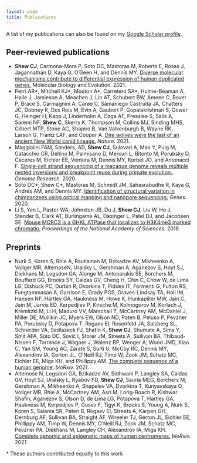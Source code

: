 ```yaml
---
layout: page
title: Publications
---
```


A list of my publications can also be found on my [Google Scholar profile](https://scholar.google.com/citations?user=A_zf528AAAAJ&hl=en&oi=ao).

## Peer-reviewed publications
- **Shew CJ**, Carmona-Mora P, Soto DC, Mastoras M, Roberts E, Rosas J, Jagannathan D, Kaya G, O’Geen H, and Dennis MY. [Diverse molecular mechanisms contribute to differential expression of human duplicated genes.](https://academic.oup.com/mbe/article/38/8/3060/6261769) Molecular Biology and Evolution. 2021.
- Perri AR*, Mitchell KJ*, Mouton A*, Carretero SA*, Hulme-Beaman A, Haile J, Jamieson A, Meachen J, Lin AT, Schubert BW, Ameen C, Bover P, Brace S, Carmagnini A, Carøe C, Samaniego Castruita JA, Chatters JC, Dobney K, Dos Reis M, Evin A, Gaubert P, Gopalakrishnan S, Gower G, Heinger H, Kapp J, Linderholm A, Ozga AT, Presslee S, Salis A, Saremi NF, **Shew C**, Skerry K, Thompson M, Collins MJ, Sinding MHS, Gilbert MTP, Stone AC, Shapiro B, Van Valkenburgh B, Wayne RK, Larson G, Frantz LAF, and Cooper A. [Dire wolves were the last of an ancient New World canid lineage.](https://www.nature.com/articles/s41586-020-03082-x) *Nature.* 2021.
- Maggiolini FAM, Sanders, AD, **Shew CJ**, Sulovari A, Mao Y, Puig M, Catacchio CR, Dellino M, Palmisano D, Mercuri L, Bitonto M, Porubsky D, Cáceres M, Eichler EE, Ventura M, Dennis MY, Korbel JO, and Antonacci F. [Single-cell strand sequencing of a macaque genome reveals multiple nested inversions and breakpoint reuse during primate evolution.](https://genome.cshlp.org/content/30/11/1680.short). *Genome Research.* 2020.
- Soto DC*, Shew C*, Mastoras M, Schmidt JM, Sahasrabudhe R, Kaya G, Andrés AM, and Dennis MY. [Identification of structural variation in chimpanzees using optical mapping and nanopore sequencing.](https://www.mdpi.com/2073-4425/11/3/276) *Genes.* 2020.
- Li S, Yen L, Pastor WA, Johnston JB, Du J, **Shew CJ**, Liu W, Ho J, Stender B, Clark AT, Burlingame AL, Daxinger L, Patel DJ, and Jacobsen SE. [Mouse MORC3 is a GHKL ATPase that localizes to H3K4me3 marked chromatin.](https://www.pnas.org/content/113/35/E5108.short) *Proceedings of the National Academy of Sciences.* 2016.

## Preprints
- Nurk S, Koren S, Rhie A, Rautiainen M, Bzikadze AV, Mikheenko A, Vollger MR, AltemoseN, Uralsky L, Gershman A, Aganezov S, Hoyt SJ, Diekhans M, Logsdon GA, Alonge M, Antonarakis SE, Borchers M, Bouffard GG, Brooks SY, Caldas GV, Cheng H, Chin C, Chow W, de Lima LG, Dishuck PC, Durbin R, Dvorkina T, Fiddes IT, Formenti G, Fulton RS, Fungtammasan A, Garrison E, Grady PGS, Graves-Lindsay TA, Hall IM, Hansen NF, Hartley GA, Haukness M, Howe K, Hunkapiller MW, Jain C, Jain M, Jarvis ED, Kerpedjiev P, Kirsche M, Kolmogorov M, Korlach J, Kremitzki M, Li H, Maduro VV, Marschall T, McCartney AM, McDaniel J, Miller DE, Mullikin JC, Myers EW, Olson ND, Paten B, Peluso P, Pevzner PA, Porubsky D, Potapova T, Rogaev EI, Rosenfeld JA, Salzberg SL, Schneider VA, Sedlazeck FJ, Shafin K, **Shew CJ**, Shumate A, Sims Y, Smit AFA, Soto DC, Sović I, Storer JM, Streets A, Sullivan BA, Thibaud-Nissen F, Torrance J, Wagner J, Walenz BP, Wenger A, Wood JMD, Xiao C, Yan SM, Young AC, Zarate S, Surti U, McCoy RC, Dennis MY, Alexandrov IA, Gerton JL, O’Neill RJ, Timp W, Zook JM, Schatz MC, Eichler EE, Miga KH, and Phillippy AM. [The complete sequence of a human genome.](https://www.biorxiv.org/content/10.1101/2021.05.26.445798v1.abstract) *bioRxiv.* 2021.
- Altemose N,  Logsdon GA,  Bzikadze AV,  Sidhwani P, Langley SA,  Caldas GV, Hoyt SJ, Uralsky L, Ryabov FD, **Shew CJ**, Sauria MEG,  Borchers M,  Gershman A,  Mikheenko A, Shepelev VA, Dvorkina T, Kunyavskaya O, Vollger MR,  Rhie A, McCartney AM,  Asri M, Lorig-Roach R,  Kishwar Shafin, Aganezov S, Olson D, de Lima LG, Potapova T, Hartley GA, Haukness M, Kerpedjiev P, Gusev F, Tigyi K, Brooks S, Young A, Nurk S, Koren S, Salama SR, Paten B, Rogaev EI, Streets A,  Karpen GH,  Dernburg AF, Sullivan BA, Straight AF, Wheeler TJ, Gerton JL,  Eichler EE, Phillippy AM, Timp W, Dennis MY, O’Neill RJ, Zook JM, Schatz MC, Pevzner PA, Diekhans M, Langley CH, Alexandrov IA, Miga KH. [Complete genomic and epigenetic maps of human centromeres.](https://www.biorxiv.org/content/10.1101/2021.07.12.452052v2.abstract) *bioRxiv.* 2021.

\* These authors contributed equally to this work
